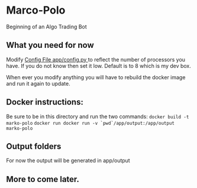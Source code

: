 # Marco-Polo
Beginning of an Algo Trading Bot

## What you need for now
Modify [Config File app/config.py ](app/config.py) to reflect the number of processors you have.  If you
do not know then set it low.  Default is to 8 which is my dev box. 

When ever you modify anything you will have to rebuild the docker image and run it again to update. 

## Docker instructions:
Be sure to be in this directory and run the two commands:
```docker build -t marko-polo```
```docker run docker run -v `pwd`/app/output:/app/output marko-polo```

## Output folders
For now the output will be generated in app/output

##  More to come later.